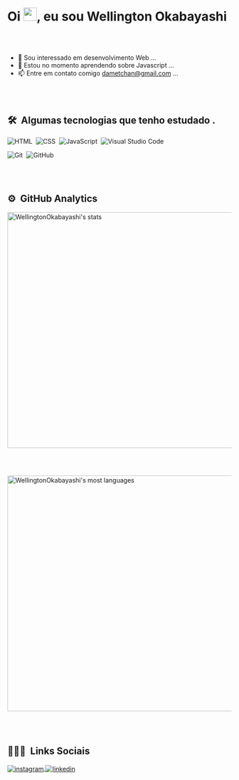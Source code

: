 
<h1 align="left">Oi <img src="https://raw.githubusercontent.com/kaueMarques/kaueMarques/master/hi.gif" width="30px">, eu sou  Wellington Okabayashi</h1>

<br><br>

- 👀 Sou interessado em desenvolvimento Web ...
- 🌱 Estou no momento aprendendo sobre Javascript ...
- 📫 Entre em contato comigo dametchan@gmail.com ...

<br><br>

## 🛠 &nbsp;Algumas tecnologias que tenho estudado .

![HTML](https://img.shields.io/badge/-HTML-05122A?style=flat&logo=HTML5)&nbsp;
![CSS](https://img.shields.io/badge/-CSS-05122A?style=flat&logo=CSS3&logoColor=1572B6)&nbsp;
![JavaScript](https://img.shields.io/badge/-JavaScript-05122A?style=flat&logo=javascript)&nbsp;
![Visual Studio Code](https://img.shields.io/badge/-Visual%20Studio%20Code-05122A?style=flat&logo=visual-studio-code&logoColor=007ACC)&nbsp;

![Git](https://img.shields.io/badge/-Git-05122A?style=flat&logo=git)&nbsp;
![GitHub](https://img.shields.io/badge/-GitHub-05122A?style=flat&logo=github)&nbsp;

<br><br>

## ⚙️ &nbsp;GitHub Analytics

<p align="left">
<img width="530em" src="https://github-readme-stats.vercel.app/api?username=WellingtonOkabayashi&show_icons=true&theme=vision-friendly-dark" alt="WellingtonOkabayashi's stats"/>
 
  <br><br>
  
<img width="530em" src="https://github-readme-stats.vercel.app/api/top-langs/?username=WellingtonOkabayashi&layout=compact&theme=vision-friendly-dark" alt="WellingtonOkabayashi's most languages"/>
</p>

<br><br>

## 👨🏽‍🦲 &nbsp;Links Sociais


<a align="center" href="https://instagram.com/wellingtonokabayashi" target="_blank">
 <img align="center" src="https://img.shields.io/badge/-wellingtonOkabayashi-05122A?style=flat&logo=instagram" alt="instagram"/>
</a>
<a align="center" href="https://linkedin.com/in//wellington-okabayashi-209636233" target="_blank">
  <img align="center" src="https://img.shields.io/badge/-WellingtonOkabayashi-05122A?style=flat&logo=linkedin" alt="linkedin"/>
</a>
<!---
WellingtonOkabayashi/WellingtonOkabayashi is a ✨ special ✨ repository because its `README.md` (this file) appears on your GitHub profile.
You can click the Preview link to take a look at your changes.
--->
